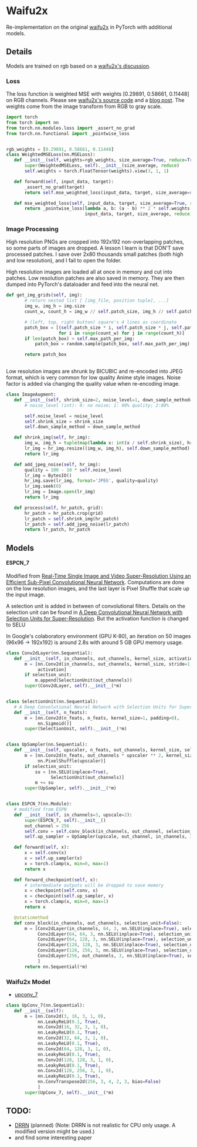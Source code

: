 # Waifu2x

 Re-implementation on the original [waifu2x](https://github.com/nagadomi/waifu2x) in PyTorch with additional models. 
 
 ## Details
 Models are trained on rgb based on a [waifu2x's discussion](https://github.com/nagadomi/waifu2x/issues/92). 
 
 ### Loss
The loss function is weighted MSE with weights [0.29891, 0.58661, 0.11448] on RGB channels. Please see [waifu2x's source code](https://github.com/nagadomi/waifu2x/blob/master/train.lua#L109) and a [blog post](https://blog.csdn.net/AIchipmunk/article/details/53704139).  The weights come from the image transform from RGB to gray scale.
 
 ```python
import torch
from torch import nn
from torch.nn.modules.loss import _assert_no_grad
from torch.nn.functional import _pointwise_loss


rgb_weights = [0.29891, 0.58661, 0.11448]
class WeightedMSELoss(nn.MSELoss):
    def __init__(self, weights=rgb_weights, size_average=True, reduce=True):
        super(WeightedMSELoss, self).__init__(size_average, reduce)
        self.weights = torch.FloatTensor(weights).view(3, 1, 1)

    def forward(self, input_data, target):
        _assert_no_grad(target)
        return self.mse_weighted_loss(input_data, target, size_average=self.size_average, reduce=self.reduce)

    def mse_weighted_loss(self, input_data, target, size_average=True, reduce=True):
        return _pointwise_loss(lambda a, b: (a - b) ** 2 * self.weights.expand_as(a), torch._C._nn.mse_loss,
                               input_data, target, size_average, reduce)

```
 
 ### Image Processing
 High resolution PNGs are cropped into 192x192 non-overlapping patches, so some parts of images are dropped. A lesson I learn is that DON'T save processed patches. I save over 2x80 thousands small patches (both high and low resolution), and I fail to open the folder. 
 
 High resolution images are loaded all at once in memory and cut into patches. Low resolution patches are also saved in  memory. They are then dumped into PyTorch's dataloader and feed into the neural net. 
 
 ````python
def get_img_grids(self, img):
        # return nested list [ [img_file, position tuple], ...]
        img_w, img_h = img.size
        count_w, count_h = img_w // self.patch_size, img_h // self.patch_size

        # (left, top, right button) square's 4 lines as coordinate
        patch_box = [(self.patch_size * i, self.patch_size * j, self.patch_size * (i + 1), self.patch_size * (j + 1))
                     for i in range(count_w) for j in range(count_h)]
        if len(patch_box) > self.max_path_per_img:
            patch_box = random.sample(patch_box, self.max_path_per_img)

        return patch_box    
        
````
 
Low resolution images are shrunk by BICUBIC and  re-encoded into JPEG format, which is very common for low quality Anime style images. Noise factor is added via changing the quality value when re-encoding image. 
 
 ```python
class ImageAugment:
    def __init__(self, shrink_size=2, noise_level=1, down_sample_method=Image.BICUBIC):
        # noise_level (int): 0: no noise; 1: 90% quality; 2:80%

        self.noise_level = noise_level
        self.shrink_size = shrink_size
        self.down_sample_method = down_sample_method

    def shrink_img(self, hr_img):
        img_w, img_h = tuple(map(lambda x: int(x / self.shrink_size), hr_img.size))
        lr_img = hr_img.resize((img_w, img_h), self.down_sample_method)
        return lr_img

    def add_jpeg_noise(self, hr_img):
        quality = 100 - 10 * self.noise_level
        lr_img = BytesIO()
        hr_img.save(lr_img, format='JPEG', quality=quality)
        lr_img.seek(0)
        lr_img = Image.open(lr_img)
        return lr_img

    def process(self, hr_patch, grid):
        hr_patch = hr_patch.crop(grid)
        lr_patch = self.shrink_img(hr_patch)
        lr_patch = self.add_jpeg_noise(lr_patch)
        return lr_patch, hr_patch
```
 
 ## Models
 

 #### ESPCN_7
Modified from [Real-Time Single Image and Video Super-Resolution Using an Efficient Sub-Pixel Convolutional Neural Network](https://arxiv.org/abs/1609.05158).  Computations are done on the low resolution images, and the  last layer is Pixel Shuffle that scale up the input image. 

A selection unit is added in between of convolutional filters.  Details on the selection unit can be found in [A Deep Convolutional Neural Network with Selection Units for Super-Resolution](http://openaccess.thecvf.com/content_cvpr_2017_workshops/w12/papers/Choi_A_Deep_Convolutional_CVPR_2017_paper.pdf). But the activation function is changed to SELU
 

 
 In Google's colaboratory environment (GPU K-80), an iteration on 50 images (96x96 -> 192x192) is around 2.8s with around 5 GB GPU memory usage. 
 
 ```python
class Conv2dLayer(nn.Sequential):
    def __init__(self, in_channels, out_channels, kernel_size, activation, selection_unit=False):
        m = [nn.Conv2d(in_channels, out_channels, kernel_size, stride=1, padding=(kernel_size - 1) // 2),
             activation]
        if selection_unit:
            m.append(SelectionUnit(out_channels))
        super(Conv2dLayer, self).__init__(*m)


class SelectionUnit(nn.Sequential):
    # A Deep Convolutional Neural Network with Selection Units for Super-Resolution
    def __init__(self, n_feats):
        m = [nn.Conv2d(n_feats, n_feats, kernel_size=1, padding=0),
             nn.Sigmoid()]
        super(SelectionUnit, self).__init__(*m)


class UpSampler(nn.Sequential):
    def __init__(self, upscaler, n_feats, out_channels, kernel_size, selection_unit=False):
        m = [nn.Conv2d(n_feats, out_channels * upscaler ** 2, kernel_size, padding=(kernel_size - 1) // 2),
             nn.PixelShuffle(upscaler)]
        if selection_unit:
            su = [nn.SELU(inplace=True),
                  SelectionUnit(out_channels)]
            m += su
        super(UpSampler, self).__init__(*m)


class ESPCN_7(nn.Module):
    # modified from ESPN
    def __init__(self, in_channels=3, upscale=2):
        super(ESPCN_7, self).__init__()
        out_channel = 256
        self.conv = self.conv_block(in_channels, out_channel, selection_unit=False)
        self.up_sampler = UpSampler(upscale, out_channel, in_channels, 3, selection_unit=False)

    def forward(self, x):
        x = self.conv(x)
        x = self.up_sampler(x)
        x = torch.clamp(x, min=0, max=1)
        return x

    def forward_checkpoint(self, x):
        # intermediate outputs will be dropped to save memory
        x = checkpoint(self.conv, x)
        x = checkpoint(self.up_sampler, x)
        x = torch.clamp(x, min=0, max=1)
        return x

    @staticmethod
    def conv_block(in_channels, out_channels, selection_unit=False):
        m = [Conv2dLayer(in_channels, 64, 3, nn.SELU(inplace=True), selection_unit=selection_unit),
             Conv2dLayer(64, 64, 3, nn.SELU(inplace=True), selection_unit=selection_unit),
             Conv2dLayer(64, 128, 3, nn.SELU(inplace=True), selection_unit=selection_unit),
             Conv2dLayer(128, 128, 3, nn.SELU(inplace=True), selection_unit=selection_unit),
             Conv2dLayer(128, 256, 3, nn.SELU(inplace=True), selection_unit=selection_unit),
             Conv2dLayer(256, out_channels, 3, nn.SELU(inplace=True), selection_unit=selection_unit)
             ]
        return nn.Sequential(*m)

```
 
 
 ### Waifu2x Model 
 * [upconv_7](https://github.com/nagadomi/waifu2x/blob/3c46906cb78895dbd5a25c3705994a1b2e873199/lib/srcnn.lua#L311)
 ````python
class UpConv_7(nn.Sequential):
    def __init__(self):
        m = [nn.Conv2d(3, 16, 3, 1, 0),
             nn.LeakyReLU(0.1, True),
             nn.Conv2d(16, 32, 3, 1, 0),
             nn.LeakyReLU(0.1, True),
             nn.Conv2d(32, 64, 3, 1, 0),
             nn.LeakyReLU(0.1, True),
             nn.Conv2d(64, 128, 3, 1, 0),
             nn.LeakyReLU(0.1, True),
             nn.Conv2d(128, 128, 3, 1, 0),
             nn.LeakyReLU(0.1, True),
             nn.Conv2d(128, 256, 3, 1, 0),
             nn.LeakyReLU(0.1, True),
             nn.ConvTranspose2d(256, 3, 4, 2, 3, bias=False)
             ]
        super(UpConv_7, self).__init__(*m)

````
 
 
 ## TODO: 
 * [DRRN](http://cvlab.cse.msu.edu/pdfs/Tai_Yang_Liu_CVPR2017.pdf) (planned)
 (Note: DRRN is not realistic for CPU only usage. A modified version might be used.)
 * and find some interesting paper
 
 